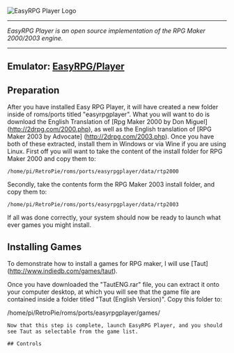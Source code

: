  

![EasyRPG Player Logo](https://easy-rpg.org/images/easyrpg-player.png)
***
_EasyRPG Player is an open source implementation of the RPG Maker 2000/2003 engine._
***
## Emulator: [EasyRPG/Player](https://github.com/EasyRPG/Player)

## Preparation

After you have installed Easy RPG Player, it will have created a new folder inside of roms/ports titled "easyrpgplayer". What you will want to do is download the English Translation of [Rpg Maker 2000 by Don Miguel] (http://2drpg.com/2000.php), as well as the English translation of [RPG Maker 2003 by Advocate] (http://2drpg.com/2003.php).
Once you have both of these extracted, install them in Windows or via Wine if you are using Linux.
First off you will want to take the content of the install folder for RPG Maker 2000 and copy them to:
```
/home/pi/RetroPie/roms/ports/easyrpgplayer/data/rtp2000
```
Secondly, take the contents form the RPG Maker 2003 install folder, and copy them to:
```
/home/pi/RetroPie/roms/ports/easyrpgplayer/data/rtp2003
```
If all was done correctly, your system should now be ready to launch what ever games you might install. 

## Installing Games

To demonstrate how to install a games for RPG maker, I will use [Taut] (http://www.indiedb.com/games/taut).

Once you have downloaded the "TautENG.rar" file, you can extract it onto your computer desktop, at which you will see that the game file are contained inside a folder titled "Taut (English Version)". Copy this folder to:

/home/pi/RetroPie/roms/ports/easyrpgplayer/games/
```
Now that this step is complete, launch EasyRPG Player, and you should see Taut as selectable from the game list. 

## Controls


